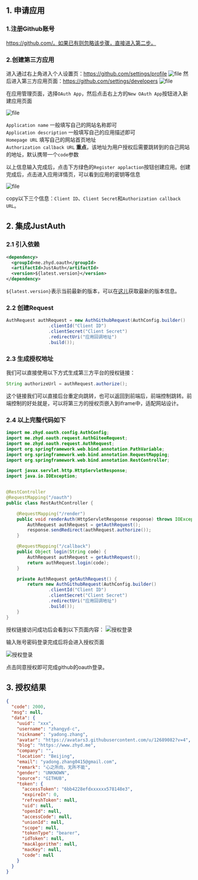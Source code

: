 ## 1. 申请应用

### 1.注册Github账号
https://github.com/。如果已有则忽略该步骤，直接进入第二步。
### 2.创建第三方应用
进入通过右上角进入个人设置页：https://github.com/settings/profile
![file](../_media/oauth/github_01.png)
然后进入第三方应用页面：https://github.com/settings/developers
![file](../_media/oauth/github_02.png)

在应用管理页面，选择`OAuth App`，然后点击右上方的`New OAuth App`按钮进入新建应用页面

![file](../_media/oauth/github_03.png)

`Application name` 一般填写自己的网站名称即可    
`Application description` 一般填写自己的应用描述即可    
`Homepage URL` 填写自己的网站首页地址    
`Authorization callback URL` **重点**，该地址为用户授权后需要跳转到的自己网站的地址，默认携带一个`code`参数  

以上信息输入完成后，点击下方绿色的`Register applaction`按钮创建应用。创建完成后，点击进入应用详情页，可以看到应用的密钥等信息

![file](../_media/oauth/github_04.png)

copy以下三个信息：`Client ID`、`Client Secret`和`Authorization callback URL`。

## 2. 集成JustAuth


### 2.1 引入依赖

```xml
<dependency>
  <groupId>me.zhyd.oauth</groupId>
  <artifactId>JustAuth</artifactId>
  <version>${latest.version}</version>
</dependency>
```

`${latest.version}`表示当前最新的版本，可以在[这儿](https://github.com/justauth/JustAuth/releases)获取最新的版本信息。

### 2.2 创建Request

```java
AuthRequest authRequest = new AuthGithubRequest(AuthConfig.builder()
                .clientId("Client ID")
                .clientSecret("Client Secret")
                .redirectUri("应用回调地址")
                .build());
```

### 2.3 生成授权地址

我们可以直接使用以下方式生成第三方平台的授权链接：
```java
String authorizeUrl = authRequest.authorize();
```
这个链接我们可以直接后台重定向跳转，也可以返回到前端后，前端控制跳转。前端控制的好处就是，可以将第三方的授权页嵌入到iframe中，适配网站设计。


### 2.4 以上完整代码如下

```java
import me.zhyd.oauth.config.AuthConfig;
import me.zhyd.oauth.request.AuthGiteeRequest;
import me.zhyd.oauth.request.AuthRequest;
import org.springframework.web.bind.annotation.PathVariable;
import org.springframework.web.bind.annotation.RequestMapping;
import org.springframework.web.bind.annotation.RestController;

import javax.servlet.http.HttpServletResponse;
import java.io.IOException;


@RestController
@RequestMapping("/oauth")
public class RestAuthController {

    @RequestMapping("/render")
    public void renderAuth(HttpServletResponse response) throws IOException {
        AuthRequest authRequest = getAuthRequest();
        response.sendRedirect(authRequest.authorize());
    }

    @RequestMapping("/callback")
    public Object login(String code) {
        AuthRequest authRequest = getAuthRequest();
        return authRequest.login(code);
    }

    private AuthRequest getAuthRequest() {
        return new AuthGithubRequest(AuthConfig.builder()
                .clientId("Client ID")
                .clientSecret("Client Secret")
                .redirectUri("应用回调地址")
                .build());
    }
}
```
授权链接访问成功后会看到以下页面内容：
![授权登录](../_media/oauth/github_05.png)

输入账号密码登录完成后将会进入授权页面

![授权登录](../_media/oauth/github_06.png)

点击同意授权即可完成github的oauth登录。

## 3. 授权结果

```json
{
  "code": 2000,
  "msg": null,
  "data": {
    "uuid": "xxx",
    "username": "zhangyd-c",
    "nickname": "yadong.zhang",
    "avatar": "https://avatars3.githubusercontent.com/u/12689082?v=4",
    "blog": "https://www.zhyd.me",
    "company": "",
    "location": "Beijing",
    "email": "yadong.zhang0415@gmail.com",
    "remark": "心之所向，无所不能",
    "gender": "UNKNOWN",
    "source": "GITHUB",
    "token": {
      "accessToken": "6bb4228efdxxxxxx578148e3",
      "expireIn": 0,
      "refreshToken": null,
      "uid": null,
      "openId": null,
      "accessCode": null,
      "unionId": null,
      "scope": null,
      "tokenType": "bearer",
      "idToken": null,
      "macAlgorithm": null,
      "macKey": null,
      "code": null
    }
  }
}
```
